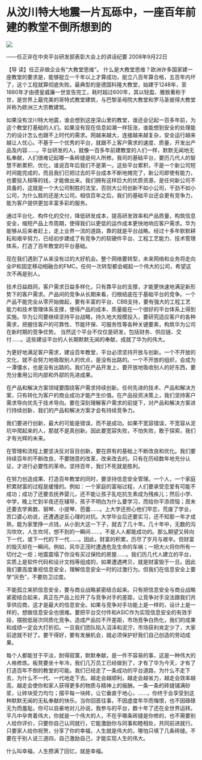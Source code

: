 # 从汶川特大地震一片瓦砾中，一座百年前建的教堂不倒所想到的
<img class="pv" src="https://api.visitor.plantree.me/visitor-badge/pv?namespace=plantree.me&key=renzhengfei-speeches/从汶川特大地震一片瓦砾中一座百年前建的教堂不倒所想到的.md">


——任正非在中央平台研发部表彰大会上的讲话纪要
2008年9月22日



【导  读】任正非做企业有“大教堂思维”。 什么是大教堂思维？欧洲许多国家建一座教堂的要求是，能够挺立一千年以上才算成功，挺立八百年算合格，五百年内坏了，这个工程就算彻底失败。最典型的是德国科隆大教堂，始建于1248年，至1880年才由德皇威廉一世宣告完工，耗时超过600年，其以轻盈、雅致著称于世，是世界上最完美的哥特式教堂建筑，与巴黎圣母院大教堂和罗马圣彼得大教堂并称为欧洲三大宗教建筑。



如果没有汶川特大地震，谁会想到这座深山里的教堂，谁还会记起一百多年前，为这个教堂打基础的人们。如果没有现在信息如潮一样狂涨，谁能想到安全的处理能力的设计怎么也跟不上时代的需求。网越来越大，连接越来越复杂，安全运行越来越让人忧心。不基于一个优秀的平台，就跟不上客户需求的速度、质量，开发出产品及内容……。平台研发的人，就像一百多年前建教堂的人们一样，默默无闻地无私奉献，人们很难记起哪一条砖缝是何人所修。我司的基础平台，要历几代人的智慧不断累积、优化，谁说百年后我们不是第一。这些平台累积，不是一个新公司短时间能完成的，而且我们已把过去的平台成本不断地摊完了，新公司即使有能力，也要投入相等的钱，才能做出来。我们拥有这样巨大的优质资源，是任何新公司不具备的，这就是一个大公司制胜的法宝，否则大公司创新不如小公司，干劲不如小公司，为什么胜的还是大公司。相信百年之后，我们的基础平台还会更有竞争力，能为客户提供更加丰富多彩的服务。

通过平台化、构件化的交付，降低研发成本，提高研发效率和产品质量，构筑信息安全，缩短产品上市周期，使得我们以更低的运作成本更快地响应客户需求。华为能够从后来者赶上，走上业界一流的道路，靠的就是平台战略。经过十多年默默耕耘和艰辛努力，已经初步建成了有竞争力的软硬件平台、工程工艺能力、技术管理体系，打造了百年教堂的平台基础。

现在我们遇到了从来没有过的大好机会。整个网络要转型，未来网络和业务将走向全IP和固定移动相融合的FMC。任何一次转型都会崛起一个伟大的公司，希望这次不再是别人。

技术日益趋同，客户需求日益多样化，只有靠平台的支撑，才能更快速地满足新形势下的客户需求。产品间的竞争从长期来看，归根结底在于基础平台的竞争。一个产品不能完全从零开始做起，要有丰富的平台、CBB支持，要有强大的工程工艺能力和技术管理体系支撑，使得产品的成本、质量能在一个很好的平台体系上得到实施。华为公司要继续坚持平台战略，持久地大规模投入，要研究适应客户的各种需求，把握住客户的可靠性、节能环保、可服务性等各种关键要素，构筑华为公司在新时期的竞争优势。 当然这个平台不仅仅是研发，包括财务、供应链、交付......。这些建设平台的人长期默默无闻的奉献，成就了华为的伟大。

为更好地满足客户需求，建设百年教堂，平台必须坚持开放与创新。一个不开放的文化，就不会努力地吸取别人的优点，是没有出路的。一个不开放的组织，会成为一潭僵水，也是没有出路的。我们在产品开发上，要开放地吸收别人的好东西，要充分重用公司内部和外部的先进成果。

在产品和解决方案领域要围绕客户需求持续创新。任何先进的技术、产品和解决方案，只有转化为客户的商业成功才能产生价值。在产品投资决策上，我们坚持客户需求导向优先于技术导向。要在深刻理解客户需求的前提下，对产品和解决方案进行持续创新，我们的产品和解决方案才会有持续竞争力。

我们要进行创新，最大的可能是错误，而不是成功。如果不宽容错误，不宽容从泥坑中爬起来的人，那就不是真创新。因此要宽容失败，不怕失败，敢于探索，我们才有光辉的未来。

在管理和流程上要坚决反对盲目创新，要在原有的基础上不断改良和优化。我们要持续百年的不断改良，不要随意的改革，改来改去的。只有在历经数年地充分认证，才进行必要性的革命。坚持百年，我们不死就是胜利。

在努力创造成果、打造百年教堂的同时，要坚持信息安全管理。一个人，一个家庭积累财富的过程是缓慢的。例如：一个家庭的富裕过程，人们要承受恋爱有可能不成功；成功了还要去抚养婴儿，还不能让孩子乱吃抗生素成为残疾儿；然后小学、中学，晚上忙到半夜还在辅导，孩子不明白为什么要学习，而给你平添烦恼；周末还要去学奥数、钢琴、小提琴、芭蕾……。上大学还担心他们早恋，荒废了学业，苦口婆心劝说，还遭遇逆反心理的对抗。大学毕业后还要实习，还不知那一年才成熟，能为家里挣一点钱，从小到大这一下子，就去了几十年。几十年中，无数的沟沟坎坎，人生坎坷，想不到的一瞬间……，不是人人都能成功的。那么期望又转向下一代，或下一代的下一代......。因此，财富的积累，历尽了岁月与艰辛。但财富的毁灭却在一瞬间。例如，风华正茂时遭遇危及生命的车祸；一把大火将你所有一切付之一炬；地震震塌了你没有买过保险的房屋......。我们历几代人建立的平台，实质上是软件代码和设计文档等组成的，如果遭遇拷贝，就是财富毁于一旦。因此我们要高度重视信息安全，理解信息安全一时的过激行为。但我们在信息安全上要学“灰色”，不要防卫过度。

不能孤立来抓信息安全，要与商业战略紧密结合起来。只有把信息安全与商业战略紧密结合起来，真正在产品上拉开了与竞争对手的差距，让竞争对手没法跟我们共享供应商，这才是最大的信息安全。如果与竞争对手功能上是一样的，设计上是一样的，想做信息安全也很难。要把平台交付件和ASIC作为实现信息安全的有效手段，摆脱低层次同质化竞争。造成产品拉不开差距，市场竞争白热化，我们的成果和成绩一定会大打折扣。一旦我们团队陷入沼泽和泥泞，市场获利肯定少了，大家前途就不好了。要干得好，要有发展机会，就必须保护好我们自己创造的劳动成果。

每个人都能甘于平淡，耐得寂寞，默默奉献，是一件不容易的事，这是一种伟大的人格修炼。板凳要坐十年冷，我们几万员工已经做到了，才有了华为今天，才有了打造百年不倒的教堂的可能。我们已经走了一条成功的平台道路，为什么不走下去，为什么不一代、一代地走下去。越走会越顺利，越走会越省力，越走会效率越高，越走会使你和家人获得更多的物质与精神上的报酬。一条一条的砖缝铺满砂浆，让砖块受力均匀；摆平每一块砖，让它垂直于地心，……，你终于会享受到这种默默无闻的无私奉献的快乐。当你回首往事，不因虚度年华而悔恨，也不因碌碌无为而羞耻。你可以自豪地对儿孙说，我参与的平台，数十年了还在全世界运转。平凡中孕育着伟大，你就是一个伟大的人，不在乎哪条砖缝是你修的，也不需要别人给你评价，只要你自己认同就行，它能激励你与同事和睦相处，共同前进就行。只要家人给你祝贺，分享了你的幸福，人生就是伟大的，哪怕只填了几条砖缝。不要在乎别人说三道四，自己激励自己，才能实现人生的伟大。

什么叫幸福，人生攒满了回忆，就是幸福。
